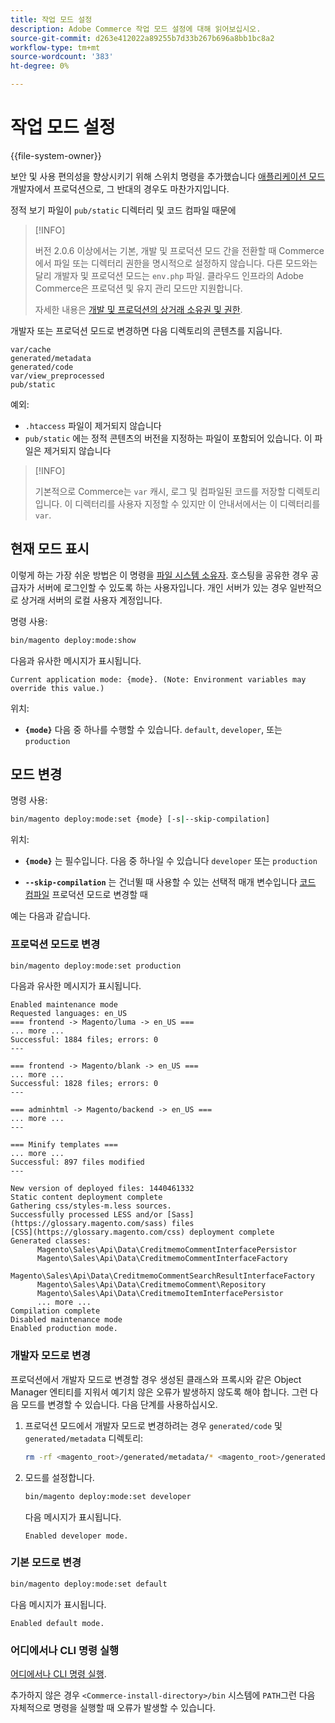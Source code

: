 ```yaml
---
title: 작업 모드 설정
description: Adobe Commerce 작업 모드 설정에 대해 읽어보십시오.
source-git-commit: d263e412022a89255b7d33b267b696a8bb1bc8a2
workflow-type: tm+mt
source-wordcount: '383'
ht-degree: 0%

---
```



# 작업 모드 설정

{{file-system-owner}}

보안 및 사용 편의성을 향상시키기 위해 스위치 명령을 추가했습니다 [애플리케이션 모드](../bootstrap/application-modes.md) 개발자에서 프로덕션으로, 그 반대의 경우도 마찬가지입니다.

정적 보기 파일이 `pub/static` 디렉터리 및 코드 컴파일 때문에

>[!INFO]
>
>버전 2.0.6 이상에서는 기본, 개발 및 프로덕션 모드 간을 전환할 때 Commerce에서 파일 또는 디렉터리 권한을 명시적으로 설정하지 않습니다. 다른 모드와는 달리 개발자 및 프로덕션 모드는 `env.php` 파일. 클라우드 인프라의 Adobe Commerce은 프로덕션 및 유지 관리 모드만 지원합니다.
>
>자세한 내용은 [개발 및 프로덕션의 상거래 소유권 및 권한](../deployment/file-system-permissions.md).

개발자 또는 프로덕션 모드로 변경하면 다음 디렉토리의 콘텐츠를 지웁니다.

```terminal
var/cache
generated/metadata
generated/code
var/view_preprocessed
pub/static
```

예외:

- `.htaccess` 파일이 제거되지 않습니다
- `pub/static` 에는 정적 콘텐츠의 버전을 지정하는 파일이 포함되어 있습니다. 이 파일은 제거되지 않습니다

>[!INFO]
>
>기본적으로 Commerce는 `var` 캐시, 로그 및 컴파일된 코드를 저장할 디렉토리입니다. 이 디렉터리를 사용자 지정할 수 있지만 이 안내서에서는 이 디렉터리를 `var`.

## 현재 모드 표시

이렇게 하는 가장 쉬운 방법은 이 명령을 [파일 시스템 소유자](../../installation/prerequisites/file-system/overview.md). 호스팅을 공유한 경우 공급자가 서버에 로그인할 수 있도록 하는 사용자입니다. 개인 서버가 있는 경우 일반적으로 상거래 서버의 로컬 사용자 계정입니다.

명령 사용:

```bash
bin/magento deploy:mode:show
```

다음과 유사한 메시지가 표시됩니다.

```terminal
Current application mode: {mode}. (Note: Environment variables may override this value.)
```

위치:

- **`{mode}`** 다음 중 하나를 수행할 수 있습니다. `default`, `developer`, 또는 `production`

## 모드 변경

명령 사용:

```bash
bin/magento deploy:mode:set {mode} [-s|--skip-compilation]
```

위치:

- **`{mode}`** 는 필수입니다. 다음 중 하나일 수 있습니다 `developer` 또는 `production`

- **`--skip-compilation`** 는 건너뛸 때 사용할 수 있는 선택적 매개 변수입니다 [코드 컴파일](../cli/code-compiler.md) 프로덕션 모드로 변경할 때

예는 다음과 같습니다.

### 프로덕션 모드로 변경

```bash
bin/magento deploy:mode:set production
```

다음과 유사한 메시지가 표시됩니다.

```terminal
Enabled maintenance mode
Requested languages: en_US
=== frontend -> Magento/luma -> en_US ===
... more ...
Successful: 1884 files; errors: 0
---

=== frontend -> Magento/blank -> en_US ===
... more ...
Successful: 1828 files; errors: 0
---

=== adminhtml -> Magento/backend -> en_US ===
... more ...
---

=== Minify templates ===
... more ...
Successful: 897 files modified
---

New version of deployed files: 1440461332
Static content deployment complete
Gathering css/styles-m.less sources.
Successfully processed LESS and/or [Sass](https://glossary.magento.com/sass) files
[CSS](https://glossary.magento.com/css) deployment complete
Generated classes:
      Magento\Sales\Api\Data\CreditmemoCommentInterfacePersistor
      Magento\Sales\Api\Data\CreditmemoCommentInterfaceFactory
      Magento\Sales\Api\Data\CreditmemoCommentSearchResultInterfaceFactory
      Magento\Sales\Api\Data\CreditmemoComment\Repository
      Magento\Sales\Api\Data\CreditmemoItemInterfacePersistor
      ... more ...
Compilation complete
Disabled maintenance mode
Enabled production mode.
```

### 개발자 모드로 변경

프로덕션에서 개발자 모드로 변경할 경우 생성된 클래스와 프록시와 같은 Object Manager 엔티티를 지워서 예기치 않은 오류가 발생하지 않도록 해야 합니다. 그런 다음 모드를 변경할 수 있습니다. 다음 단계를 사용하십시오.

1. 프로덕션 모드에서 개발자 모드로 변경하려는 경우 `generated/code` 및 `generated/metadata` 디렉토리:

   ```bash
   rm -rf <magento_root>/generated/metadata/* <magento_root>/generated/code/*
   ```

1. 모드를 설정합니다.

   ```bash
   bin/magento deploy:mode:set developer
   ```

   다음 메시지가 표시됩니다.

   ```terminal
   Enabled developer mode.
   ```

### 기본 모드로 변경

```bash
bin/magento deploy:mode:set default
```

다음 메시지가 표시됩니다.

```terminal
Enabled default mode.
```

### 어디에서나 CLI 명령 실행

[어디에서나 CLI 명령 실행](../cli/config-cli.md#config-install-cli-first).

추가하지 않은 경우 `<Commerce-install-directory>/bin` 시스템에 `PATH`그런 다음 자체적으로 명령을 실행할 때 오류가 발생할 수 있습니다.

